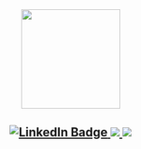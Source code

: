 <div id="header" align="center">
  <img src="https://media.giphy.com/media/Id6dC0GQOOzPMXgcPv/giphy.gif" width="175"/>
</div>

<h2 dir="auto" align="center">
  <a href="https://www.linkedin.com/in/afonso-de-paula/">
    <img src="https://img.shields.io/badge/LinkedIn-blue?style=plastic&logo=linkedin&logoColor=white&link=https%3A%2F%2Fwww.linkedin.com%2Fin%2Fafonso-de-paula%2F" alt="LinkedIn Badge"/>
  </a>
  <a href="mailto:afonsopaula2000@gmail.com">
    <img src="https://img.shields.io/badge/afonsopaula2000%40gmail.com-red?style=plastic&logo=gmail&logoColor=white&color=red&link=mailto%3Aafonsopaula2000%40gmail.com"/>
  </a>
  <img src="https://komarev.com/ghpvc/?username=AfonsoPaula&color=blue"/>
</h2>

<!--
**AfonsoPaula/AfonsoPaula** is a ✨ _special_ ✨ repository because its `README.md` (this file) appears on your GitHub profile.

Here are some ideas to get you started:

- 🔭 I’m currently working on ...
- 🌱 I’m currently learning ...
- 👯 I’m looking to collaborate on ...
- 🤔 I’m looking for help with ...
- 💬 Ask me about ...
- 📫 How to reach me: ...
- 😄 Pronouns: ...
- ⚡ Fun fact: ...
-->
